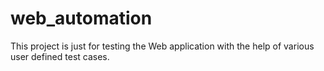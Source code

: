 # web_automation
This project is just for testing the Web application with the help of various user defined test cases.
